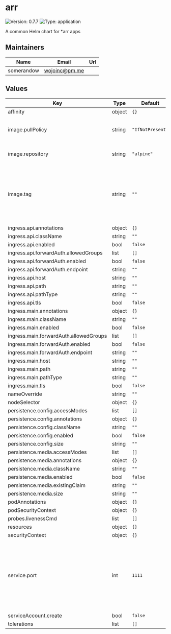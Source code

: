# arr

![Version: 0.7.7](https://img.shields.io/badge/Version-0.7.7-informational?style=flat-square) ![Type: application](https://img.shields.io/badge/Type-application-informational?style=flat-square)

A common Helm chart for *arr apps

## Maintainers

| Name | Email | Url |
| ---- | ------ | --- |
| somerandow | <wojoinc@pm.me> |  |

## Values

| Key | Type | Default | Description |
|-----|------|---------|-------------|
| affinity | object | `{}` |  |
| image.pullPolicy | string | `"IfNotPresent"` | Sets the pullPolicy for the main container |
| image.repository | string | `"alpine"` | Sets the image to be used |
| image.tag | string | `""` | Sets the image tag. This should always be set as it will not fall back to chart appVersion |
| ingress.api.annotations | object | `{}` |  |
| ingress.api.className | string | `""` |  |
| ingress.api.enabled | bool | `false` |  |
| ingress.api.forwardAuth.allowedGroups | list | `[]` |  |
| ingress.api.forwardAuth.enabled | bool | `false` |  |
| ingress.api.forwardAuth.endpoint | string | `""` |  |
| ingress.api.host | string | `""` |  |
| ingress.api.path | string | `""` |  |
| ingress.api.pathType | string | `""` |  |
| ingress.api.tls | bool | `false` |  |
| ingress.main.annotations | object | `{}` |  |
| ingress.main.className | string | `""` |  |
| ingress.main.enabled | bool | `false` |  |
| ingress.main.forwardAuth.allowedGroups | list | `[]` |  |
| ingress.main.forwardAuth.enabled | bool | `false` |  |
| ingress.main.forwardAuth.endpoint | string | `""` |  |
| ingress.main.host | string | `""` |  |
| ingress.main.path | string | `""` |  |
| ingress.main.pathType | string | `""` |  |
| ingress.main.tls | bool | `false` |  |
| nameOverride | string | `""` |  |
| nodeSelector | object | `{}` |  |
| persistence.config.accessModes | list | `[]` |  |
| persistence.config.annotations | object | `{}` |  |
| persistence.config.className | string | `""` |  |
| persistence.config.enabled | bool | `false` |  |
| persistence.config.size | string | `""` |  |
| persistence.media.accessModes | list | `[]` |  |
| persistence.media.annotations | object | `{}` |  |
| persistence.media.className | string | `""` |  |
| persistence.media.enabled | bool | `false` |  |
| persistence.media.existingClaim | string | `""` |  |
| persistence.media.size | string | `""` |  |
| podAnnotations | object | `{}` |  |
| podSecurityContext | object | `{}` |  |
| probes.livenessCmd | list | `[]` |  |
| resources | object | `{}` |  |
| securityContext | object | `{}` |  |
| service.port | int | `1111` | Sets the port to be used for the main service, should match the common port for the respective *arr app |
| serviceAccount.create | bool | `false` |  |
| tolerations | list | `[]` |  |

